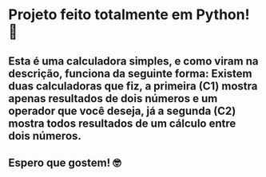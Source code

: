 # Projeto feito totalmente em Python! 🐍

## Esta é uma calculadora simples, e como viram na descrição, funciona da seguinte forma: Existem duas calculadoras que fiz, a primeira (C1) mostra apenas resultados de dois números e um operador que você deseja, já a segunda (C2) mostra todos resultados de um cálculo entre dois números.
## Espero que gostem! 🤓
